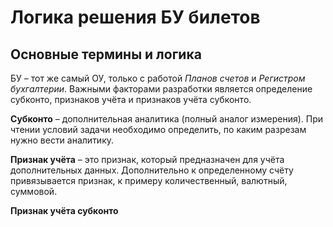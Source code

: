 # Логика решения БУ билетов
## Основные термины и логика
БУ – тот же самый ОУ, только с работой *Планов счетов* и *Регистром бухгалтерии*. Важными факторами разработки является определение субконто, признаков учёта и признаков учёта субконто.

**Субконто** – дополнительная аналитика (полный аналог измерения). При чтении условий задачи необходимо определить, по каким разрезам нужно вести аналитику.

**Признак учёта** – это признак, который предназначен для учёта дополнительных данных. Дополнительно к определенному счёту привязывается признак, к примеру количественный, валютный, суммовой.

**Признак учёта субконто**